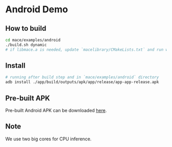Android Demo
=============

How to build
---------------

```sh
cd mace/examples/android
./build.sh dynamic
# if libmace.a is needed, update `macelibrary/CMakeLists.txt` and run with `./build.sh static`.
```

Install
---------------

```sh
# running after build step and in `mace/examples/android` directory
adb install ./app/build/outputs/apk/app/release/app-app-release.apk
```

Pre-built APK
--------------
Pre-built Android APK can be downloaded [here](https://cnbj1.fds.api.xiaomi.com/mace/demo/mace_android_demo.apk).

Note
--------------
We use two big cores for CPU inference.
